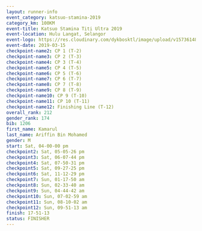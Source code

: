 ```yaml
--- 
layout: runner-info 
event_category: katsuo-stamina-2019 
category_km: 100KM 
event-title: Katsuo Stamina Titi Ultra 2019 
event-location: Hulu Langat, Selangor 
event-logo: https://res.cloudinary.com/dykbosktl/image/upload/v1573614825/Logo/Logo_p7ft6n.png 
event-date: 2019-03-15 
checkpoint-name2: CP 1 (T-2) 
checkpoint-name3: CP 2 (T-3) 
checkpoint-name4: CP 3 (T-4) 
checkpoint-name5: CP 4 (T-5) 
checkpoint-name6: CP 5 (T-6) 
checkpoint-name7: CP 6 (T-7) 
checkpoint-name8: CP 7 (T-8) 
checkpoint-name9: CP 8 (T-9) 
checkpoint-name10: CP 9 (T-10) 
checkpoint-name11: CP 10 (T-11) 
checkpoint-name12: Finishing Line (T-12) 
overall_rank: 212
gender_rank: 174
bib: 1206
first_name: Kamarul
last_name: Ariffin Bin Mohamed
gender: M
start: Sat, 04-00-00 pm
checkpoint2: Sat, 05-05-26 pm
checkpoint3: Sat, 06-07-44 pm
checkpoint4: Sat, 07-50-31 pm
checkpoint5: Sat, 09-27-25 pm
checkpoint6: Sat, 11-12-29 pm
checkpoint7: Sun, 01-17-50 am
checkpoint8: Sun, 02-33-40 am
checkpoint9: Sun, 04-44-42 am
checkpoint10: Sun, 07-02-59 am
checkpoint11: Sun, 08-10-02 am
checkpoint12: Sun, 09-51-13 am
finish: 17-51-13
status: FINISHER
--- 
```

